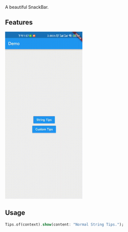 <!-- 
This README describes the package. If you publish this package to pub.dev,
this README's contents appear on the landing page for your package.

For information about how to write a good package README, see the guide for
[writing package pages](https://dart.dev/guides/libraries/writing-package-pages). 

For general information about developing packages, see the Dart guide for
[creating packages](https://dart.dev/guides/libraries/create-library-packages)
and the Flutter guide for
[developing packages and plugins](https://flutter.dev/developing-packages). 
-->

A beautiful SnackBar.

## Features

<img src="https://github.com/crayonxiaoxin/lx_tips/blob/main/example/assets/demo.gif" width="50%">

## Usage

```dart
Tips.of(context).show(content: "Normal String Tips.");
```

